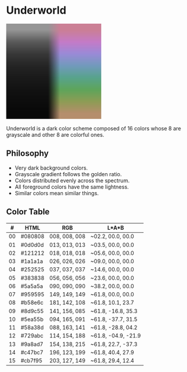 # Underworld

<img src="palette.png" alt="Underworld Palette" width="256" height="256">

Underworld is a dark color scheme composed of 16 colors whose 8 are grayscale
and other 8 are colorful ones.

## Philosophy

- Very dark background colors.
- Grayscale gradient follows the golden ratio.
- Colors distributed evenly across the spectrum.
- All foreground colors have the same lightness.
- Similar colors mean similar things.

## Color Table

| #  | HTML    | RGB           | L\*A\*B             |
|----|---------|---------------|---------------------|
| 00 | #080808 | 008, 008, 008 | ~02.2,  00.0,  00.0 |
| 01 | #0d0d0d | 013, 013, 013 | ~03.5,  00.0,  00.0 |
| 02 | #121212 | 018, 018, 018 | ~05.6,  00.0,  00.0 |
| 03 | #1a1a1a | 026, 026, 026 | ~09.0,  00.0,  00.0 |
| 04 | #252525 | 037, 037, 037 | ~14.6,  00.0,  00.0 |
| 05 | #383838 | 056, 056, 056 | ~23.6,  00.0,  00.0 |
| 06 | #5a5a5a | 090, 090, 090 | ~38.2,  00.0,  00.0 |
| 07 | #959595 | 149, 149, 149 | ~61.8,  00.0,  00.0 |
| 08 | #b58e6c | 181, 142, 108 | ~61.8,  10.1,  23.7 |
| 09 | #8d9c55 | 141, 156, 085 | ~61.8, -16.8,  35.3 |
| 10 | #5ea55b | 094, 165, 091 | ~61.8, -37.7,  31.5 |
| 11 | #58a38d | 088, 163, 141 | ~61.8, -28.8,  04.2 |
| 12 | #729abc | 114, 154, 188 | ~61.8, -04.9, -21.9 |
| 13 | #9a8ad7 | 154, 138, 215 | ~61.8,  22.7, -37.3 |
| 14 | #c47bc7 | 196, 123, 199 | ~61.8,  40.4,  27.9 |
| 15 | #cb7f95 | 203, 127, 149 | ~61.8,  29.4,  12.4 |
